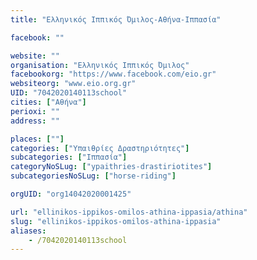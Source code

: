 ```yaml
---
title: "Ελληνικός Ιππικός Όμιλος-Αθήνα-Ιππασία"

facebook: ""

website: ""
organisation: "Ελληνικός Ιππικός Όμιλος"
facebookorg: "https://www.facebook.com/eio.gr"
websiteorg: "www.eio.org.gr"
UID: "7042020140113school"
cities: ["Αθήνα"]
perioxi: ""
address: ""

places: [""]
categories: ["Υπαιθρίες Δραστηριότητες"]
subcategories: ["Ιππασία"]
categoryNoSLug: ["ypaithries-drastiriotites"]
subcategoriesNoSLug: ["horse-riding"]

orgUID: "org14042020001425"

url: "ellinikos-ippikos-omilos-athina-ippasia/athina"
slug: "ellinikos-ippikos-omilos-athina-ippasia"
aliases:
    - /7042020140113school
---
```






